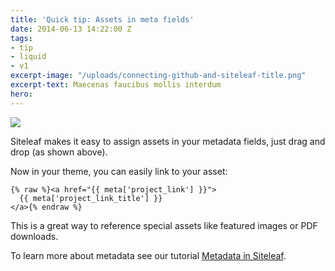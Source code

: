 ```yaml
---
title: 'Quick tip: Assets in meta fields'
date: 2014-06-13 14:22:00 Z
tags:
- tip
- liquid
- v1
excerpt-image: "/uploads/connecting-github-and-siteleaf-title.png"
excerpt-text: Maecenas faucibus mollis interdum
hero: 
---
```


![](/uploads/pdf.gif) 

Siteleaf makes it easy to assign assets in your metadata fields, just drag and drop (as shown above).

Now in your theme, you can easily link to your asset:

```liquid
{% raw %}<a href="{{ meta['project_link'] }}">
  {{ meta['project_link_title'] }}
</a>{% endraw %}
```

This is a great way to reference special assets like featured images or PDF downloads.

To learn more about metadata see our tutorial [Metadata in Siteleaf](/blog/metadata-in-siteleaf).
